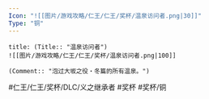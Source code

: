 ```yaml
---
Icon: "![[图片/游戏攻略/仁王/仁王/奖杯/温泉访问者.png|30]]"
Type: "铜"
---
```

```ad-common-bronze-trophy
title: (Title:: "温泉访问者")
![[图片/游戏攻略/仁王/仁王/奖杯/温泉访问者.png|100]]

(Comment:: "泡过大坂之役・冬篇的所有温泉。")
```

#仁王/仁王/奖杯/DLC/义之继承者 #奖杯 #奖杯/铜
